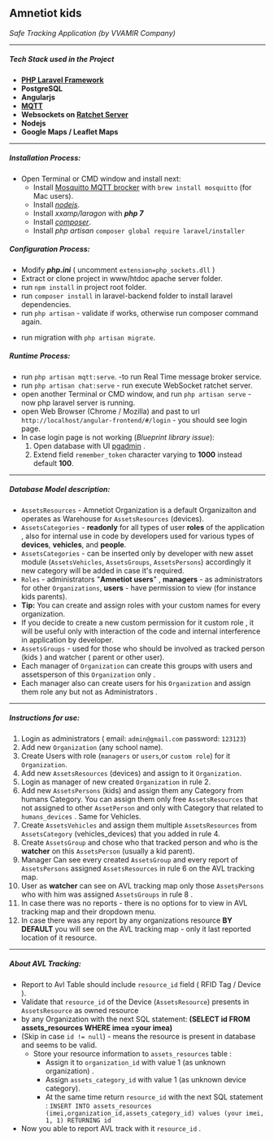 ## **Amnetiot kids**
_Safe Tracking Application (by VVAMIR Company)_
__________________________________________________
#####  Tech Stack used in the Project
   - **[PHP Laravel Framework](https://laravel.com/)**
   - **PostgreSQL**
   - **Angularjs**
   - **[MQTT](https://mqtt.org/)**
   - **Websockets on [Ratchet Server](https://github.com/ratchetphp/Ratchet)**
   - **Nodejs**
   - **Google Maps / Leaflet Maps**
__________________________________________________
#####  Installation Process:
-  Open Terminal or CMD window and install next:
   - Install [Mosquitto MQTT brocker](https://mosquitto.org/) with `brew install mosquitto`  (for Mac users).
   - Install [_nodejs_](https://nodejs.org/en/).
   - Install _xxamp/laragon_ with _**php 7**_
   - Install [_composer_](https://getcomposer.org/download).
   - Install _php artisan_ `composer global require laravel/installer`
#####  Configuration Process:
- Modify _**php.ini**_ ( uncomment `extension=php_sockets.dll` )
- Extract or clone project in www/htdoc apache server folder.
- run `npm install` in project root folder.
- run `composer install` in laravel-backend folder to install laravel dependencies.
- run `php artisan` - validate if works, otherwise run composer command again.
* run migration with ```php artisan migrate```.

#####  Runtime Process:
* run `php artisan mqtt:serve`. -to run Real Time message broker service.
* run `php artisan chat:serve` - run execute WebSocket ratchet server.
* open another Terminal or CMD window, and run `php artisan serve` - now php laravel server is running.
* open Web Browser (Chrome / Mozilla) and past to url `http://localhost/angular-frontend/#/login` -  you should see login page. 
 * In case login page is not working (_Blueprint library issue_): 
   1. Open database with UI [pgadmin](https://www.pgadmin.org/) .
   2. Extend field ```remember_token``` character varying to  **1000** instead default **100**.
__________________________________________________
##### Database Model description:
 * ```AssetsResources``` - Amnetiot Organization is a default Organizaiton and operates as Warehouse for ```AssetsResources``` (devices).
 * ```AssetsCategories``` - **readonly** for all types of user **roles** of the application , also for internal use in code by developers used for various types of **devices**, **vehicles**, and **people**. 
 * ```AssetsCategories``` - can be inserted only by developer with new asset module (```AssetsVehicles```, ```AssetsGroups```, ```AssetsPersons```) accordingly it new category will be added in case it's required.
* ```Roles```  - administrators  "**Amnetiot users**" , **managers** - as administrators for other ```Organizations```, **users** - have permission to view (for instance kids parents).
* **Tip:** You can create and assign roles with your custom names for every organization.
* If you decide to create a new custom permission for it custom role , it will be useful only with interaction of the code and internal interference in application by developer.
* ```AssetsGroups``` - used for those who should be involved as tracked person (kids ) and watcher ( parent or other user). 
* Each manager of ```Organization``` can create this groups with users and assetsperson of this ```Organization``` only .
* Each manager also can create users for his ```Organization``` and assign them role any but not as Administrators .
__________________________________________________
##### Instructions for use:
1. Login as administrators ( email: `admin@gmail.com`  password: `123123`)
2. Add new ```Organization``` (any school name).
3. Create Users with role (```managers``` or ```users```,or ```custom role```) for it ```Organization```.
4. Add new ```AssetsResources``` (devices) and assign to it ```Organization```.
5. Login as manager of new created ```Organization``` in rule 2.
6. Add new ```AssetsPersons``` (kids)  and assign them any Category from humans Category. You can assign them only free ```AssetsResources``` that not assigned to other ```AssetPerson``` and only with Category that related to ```humans_devices``` .
Same for Vehicles. 
7. Create ```AssetsVehicles``` and assign them multiple ```AssetsResources``` from ```AssetsCategory``` (vehicles_devices) that you added in rule 4. 
8. Create ```AssetsGroup``` and chose who that tracked person and who is the **watcher** on this ```AssetsPerson``` (usually a kid parent).
9. Manager Can see every created ```AssetsGroup``` and every report of ```AssetsPersons``` assigned ```AssetsResources``` in rule 6 on the AVL tracking map.
10. User as **watcher** can see on AVL tracking map only those ```AssetsPersons``` who with him was assigned ```AssetsGroups``` in rule 8 .
11. In case there was no reports - there is no options for to view in AVL tracking map and their dropdown menu.
12. In case there was any report by any organizations resource **BY DEFAULT** you will see on the AVL tracking map - only it last reported location of it resource.
__________________________________________________     
##### About AVL Tracking:
- Report to Avl Table should include ```resource_id``` field ( RFID Tag / Device ).
- Validate that ```resource_id``` of the Device (```AssetsResource```) presents in ```AssetsResource``` as owned resource 
- by any Organization with the next SQL statement: 
 __(SELECT id FROM assets_resources WHERE imea =your imea)__
- (Skip in case ```id != null```) - means the resource is present in database and seems to be valid.
  - Store your resource information to ```assets_resources``` table :
    * Assign it to ```organization_id``` with value 1 (as unknown organization) .
    * Assign ```assets_category_id``` with value 1 (as unknown device category). 
    * At the same time return ```resource_id``` with the next SQL statement : 
`INSERT INTO assets_resources (imei,organization_id,assets_category_id) values (your imei, 1, 1) RETURNING id`
- Now you able to report AVL track with it ```resource_id``` .


